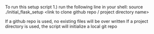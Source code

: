 To run this setup script
1.) run the following line in your shell: 
source ./initial_flask_setup <link to clone github repo / project directory name>

If a github repo is used, no existing files will be over written
If a project directory is used, the script will initialize a local git repo
